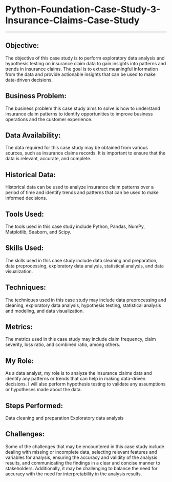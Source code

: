 # Python-Foundation-Case-Study-3-Insurance-Claims-Case-Study
------------------------------------------------------------------------------
Objective:
------------------------------------------------------------------------------
The objective of this case study is to perform exploratory data analysis and hypothesis testing on insurance claim data to gain insights into patterns and trends in insurance claims. The goal is to extract meaningful information from the data and provide actionable insights that can be used to make data-driven decisions.

Business Problem:
------------------------------------------------------------------------------
The business problem this case study aims to solve is how to understand insurance claim patterns to identify opportunities to improve business operations and the customer experience.

Data Availability:
------------------------------------------------------------------------------
The data required for this case study may be obtained from various sources, such as insurance claims records. It is important to ensure that the data is relevant, accurate, and complete.

Historical Data:
------------------------------------------------------------------------------
Historical data can be used to analyze insurance claim patterns over a period of time and identify trends and patterns that can be used to make informed decisions.

Tools Used:
------------------------------------------------------------------------------
The tools used in this case study include Python, Pandas, NumPy, Matplotlib, Seaborn, and Scipy.

Skills Used:
------------------------------------------------------------------------------
The skills used in this case study include data cleaning and preparation, data preprocessing, exploratory data analysis, statistical analysis, and data visualization.

Techniques:
------------------------------------------------------------------------------
The techniques used in this case study may include data preprocessing and cleaning, exploratory data analysis, hypothesis testing, statistical analysis and modeling, and data visualization.

Metrics:
------------------------------------------------------------------------------
The metrics used in this case study may include claim frequency, claim severity, loss ratio, and combined ratio, among others.

My Role:
------------------------------------------------------------------------------
As a data analyst, my role is to analyze the insurance claims data and identify any patterns or trends that can help in making data-driven decisions. I will also perform hypothesis testing to validate any assumptions or hypotheses made about the data.

Steps Performed:
------------------------------------------------------------------------------
Data cleaning and preparation
Exploratory data analysis

Challenges:
------------------------------------------------------------------------------
Some of the challenges that may be encountered in this case study include dealing with missing or incomplete data, selecting relevant features and variables for analysis, ensuring the accuracy and validity of the analysis results, and communicating the findings in a clear and concise manner to stakeholders. Additionally, it may be challenging to balance the need for accuracy with the need for interpretability in the analysis results.
